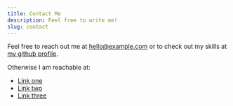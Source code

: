 ```yaml
---
title: Contact Me
description: Feel free to write me!
slug: contact
---
```


Feel free to reach out me at [hello@example.com](mailto:hello@example.com) or to check out my skills at [my github profile](https://github.com/example).

Otherwise I am reachable at:

- [Link one](https://example.com)
- [Link two](https://example.com)
- [Link three](https://example.com)